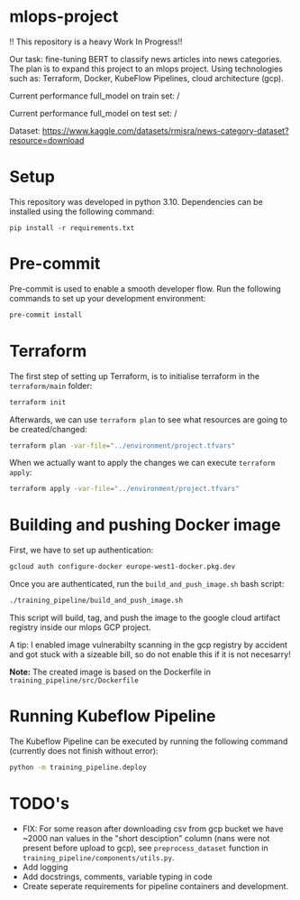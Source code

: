# mlops-project
!! This repository is a heavy Work In Progress!!

Our task: fine-tuning BERT to classify news articles into news categories. The plan is to expand this project to an mlops project. Using technologies such as: Terraform, Docker, KubeFlow Pipelines, cloud architecture (gcp).

Current performance full_model on train set: /

Current performance full_model on test set: /

Dataset: https://www.kaggle.com/datasets/rmisra/news-category-dataset?resource=download

# Setup
This repository was developed in python 3.10. Dependencies can be installed using the following command:
```
pip install -r requirements.txt
```

# Pre-commit
Pre-commit is used to enable a smooth developer flow. Run the following commands to set up your development environment:
```sh
pre-commit install
```

# Terraform
The first step of setting up Terraform, is to initialise terraform in the `terraform/main` folder:
```sh
terraform init
```
Afterwards, we can use `terraform plan` to see what resources are going to be created/changed:
```sh
terraform plan -var-file="../environment/project.tfvars"
```
When we actually want to apply the changes we can execute `terraform apply`:
```sh
terraform apply -var-file="../environment/project.tfvars"
```

# Building and pushing Docker image
First, we have to set up authentication:
```sh
gcloud auth configure-docker europe-west1-docker.pkg.dev
```

Once you are authenticated, run the `build_and_push_image.sh` bash script:
```sh
./training_pipeline/build_and_push_image.sh 
```
This script will build, tag, and push the image to the google cloud artifact registry inside our mlops GCP project. 

A tip: I enabled image vulnerabilty scanning in the gcp registry by accident and got stuck with a sizeable bill, so do not enable this if it is not necesarry!

**Note:** The created image is based on the Dockerfile in `training_pipeline/src/Dockerfile`

# Running Kubeflow Pipeline
The Kubeflow Pipeline can be executed by running the following command (currently does not finish without error):
```sh
python -m training_pipeline.deploy
```

# TODO's
- FIX: For some reason after downloading csv from gcp bucket we have ~2000 nan values in the "short desciption" column (nans were not present before upload to gcp), see `preprocess_dataset` function in `training_pipeline/components/utils.py`.
- Add logging
- Add docstrings, comments, variable typing in code
- Create seperate requirements for pipeline containers and development.
